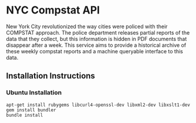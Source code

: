 # NYC Compstat API

New York City revolutionized the way cities were policed with their COMPSTAT
approach. The police department releases partial reports of the data that they
collect, but this information is hidden in PDF documents that disappear after a
week. This service aims to provide a historical archive of these weekly
compstat reports and a machine queryable interface to this data.

## Installation Instructions

### Ubuntu Installation

```Shell
apt-get install rubygems libcurl4-openssl-dev libxml2-dev libxslt1-dev
gem install bundler
bundle install
```
